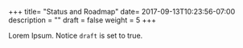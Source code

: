 +++
title= "Status and Roadmap"
date= 2017-09-13T10:23:56-07:00
description = ""
draft = false
weight = 5
+++

Lorem Ipsum.
Notice `draft` is set to true.
